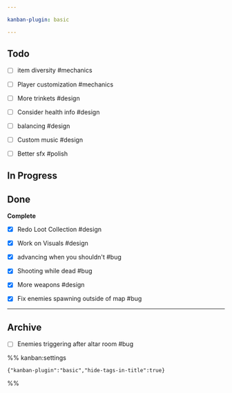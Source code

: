 ```yaml
---

kanban-plugin: basic

---
```


## Todo

- [ ] item diversity #mechanics
- [ ] Player customization #mechanics
- [ ] More trinkets #design
- [ ] Consider health info #design
- [ ] balancing #design
- [ ] Custom music #design
- [ ] Better sfx #polish


## In Progress



## Done

**Complete**
- [x] Redo Loot Collection #design
- [x] Work on Visuals #design
- [x] advancing when you shouldn't #bug
- [x] Shooting while dead #bug
- [x] More weapons #design
- [x] Fix enemies spawning outside of map #bug


***

## Archive

- [ ] Enemies triggering after altar room #bug

%% kanban:settings
```
{"kanban-plugin":"basic","hide-tags-in-title":true}
```
%%